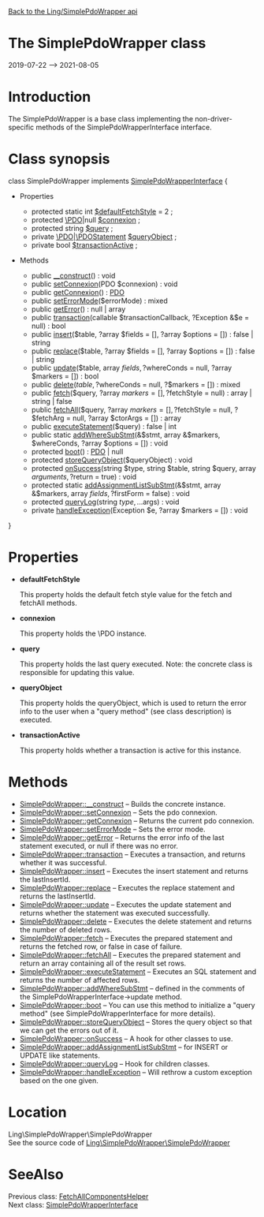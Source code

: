 [Back to the Ling/SimplePdoWrapper api](https://github.com/lingtalfi/SimplePdoWrapper/blob/master/doc/api/Ling/SimplePdoWrapper.md)



The SimplePdoWrapper class
================
2019-07-22 --> 2021-08-05






Introduction
============

The SimplePdoWrapper is a base class implementing the non-driver-specific methods of the SimplePdoWrapperInterface interface.



Class synopsis
==============


class <span class="pl-k">SimplePdoWrapper</span> implements [SimplePdoWrapperInterface](https://github.com/lingtalfi/SimplePdoWrapper/blob/master/doc/api/Ling/SimplePdoWrapper/SimplePdoWrapperInterface.md) {

- Properties
    - protected static int [$defaultFetchStyle](#property-defaultFetchStyle) = 2 ;
    - protected [\PDO](https://www.php.net/manual/en/class.pdo.php)|null [$connexion](#property-connexion) ;
    - protected string [$query](#property-query) ;
    - private [\PDO](https://www.php.net/manual/en/class.pdo.php)|[\PDOStatement](https://www.php.net/manual/en/class.pdostatement.php) [$queryObject](#property-queryObject) ;
    - private bool [$transactionActive](#property-transactionActive) ;

- Methods
    - public [__construct](https://github.com/lingtalfi/SimplePdoWrapper/blob/master/doc/api/Ling/SimplePdoWrapper/SimplePdoWrapper/__construct.md)() : void
    - public [setConnexion](https://github.com/lingtalfi/SimplePdoWrapper/blob/master/doc/api/Ling/SimplePdoWrapper/SimplePdoWrapper/setConnexion.md)(PDO $connexion) : void
    - public [getConnexion](https://github.com/lingtalfi/SimplePdoWrapper/blob/master/doc/api/Ling/SimplePdoWrapper/SimplePdoWrapper/getConnexion.md)() : [PDO](https://www.php.net/manual/en/class.pdo.php)
    - public [setErrorMode](https://github.com/lingtalfi/SimplePdoWrapper/blob/master/doc/api/Ling/SimplePdoWrapper/SimplePdoWrapper/setErrorMode.md)($errorMode) : mixed
    - public [getError](https://github.com/lingtalfi/SimplePdoWrapper/blob/master/doc/api/Ling/SimplePdoWrapper/SimplePdoWrapper/getError.md)() : null | array
    - public [transaction](https://github.com/lingtalfi/SimplePdoWrapper/blob/master/doc/api/Ling/SimplePdoWrapper/SimplePdoWrapper/transaction.md)(callable $transactionCallback, ?Exception &$e = null) : bool
    - public [insert](https://github.com/lingtalfi/SimplePdoWrapper/blob/master/doc/api/Ling/SimplePdoWrapper/SimplePdoWrapper/insert.md)($table, ?array $fields = [], ?array $options = []) : false | string
    - public [replace](https://github.com/lingtalfi/SimplePdoWrapper/blob/master/doc/api/Ling/SimplePdoWrapper/SimplePdoWrapper/replace.md)($table, ?array $fields = [], ?array $options = []) : false | string
    - public [update](https://github.com/lingtalfi/SimplePdoWrapper/blob/master/doc/api/Ling/SimplePdoWrapper/SimplePdoWrapper/update.md)($table, array $fields, ?$whereConds = null, ?array $markers = []) : bool
    - public [delete](https://github.com/lingtalfi/SimplePdoWrapper/blob/master/doc/api/Ling/SimplePdoWrapper/SimplePdoWrapper/delete.md)($table, ?$whereConds = null, ?$markers = []) : mixed
    - public [fetch](https://github.com/lingtalfi/SimplePdoWrapper/blob/master/doc/api/Ling/SimplePdoWrapper/SimplePdoWrapper/fetch.md)($query, ?array $markers = [], ?$fetchStyle = null) : array | string | false
    - public [fetchAll](https://github.com/lingtalfi/SimplePdoWrapper/blob/master/doc/api/Ling/SimplePdoWrapper/SimplePdoWrapper/fetchAll.md)($query, ?array $markers = [], ?$fetchStyle = null, ?$fetchArg = null, ?array $ctorArgs = []) : array
    - public [executeStatement](https://github.com/lingtalfi/SimplePdoWrapper/blob/master/doc/api/Ling/SimplePdoWrapper/SimplePdoWrapper/executeStatement.md)($query) : false | int
    - public static [addWhereSubStmt](https://github.com/lingtalfi/SimplePdoWrapper/blob/master/doc/api/Ling/SimplePdoWrapper/SimplePdoWrapper/addWhereSubStmt.md)(&$stmt, array &$markers, $whereConds, ?array $options = []) : void
    - protected [boot](https://github.com/lingtalfi/SimplePdoWrapper/blob/master/doc/api/Ling/SimplePdoWrapper/SimplePdoWrapper/boot.md)() : [PDO](https://www.php.net/manual/en/class.pdo.php) | null
    - protected [storeQueryObject](https://github.com/lingtalfi/SimplePdoWrapper/blob/master/doc/api/Ling/SimplePdoWrapper/SimplePdoWrapper/storeQueryObject.md)($queryObject) : void
    - protected [onSuccess](https://github.com/lingtalfi/SimplePdoWrapper/blob/master/doc/api/Ling/SimplePdoWrapper/SimplePdoWrapper/onSuccess.md)(string $type, string $table, string $query, array $arguments, ?$return = true) : void
    - protected static [addAssignmentListSubStmt](https://github.com/lingtalfi/SimplePdoWrapper/blob/master/doc/api/Ling/SimplePdoWrapper/SimplePdoWrapper/addAssignmentListSubStmt.md)(&$stmt, array &$markers, array $fields, ?$firstForm = false) : void
    - protected [queryLog](https://github.com/lingtalfi/SimplePdoWrapper/blob/master/doc/api/Ling/SimplePdoWrapper/SimplePdoWrapper/queryLog.md)(string $type, ...$args) : void
    - private [handleException](https://github.com/lingtalfi/SimplePdoWrapper/blob/master/doc/api/Ling/SimplePdoWrapper/SimplePdoWrapper/handleException.md)(Exception $e, ?array $markers = []) : void

}




Properties
=============

- <span id="property-defaultFetchStyle"><b>defaultFetchStyle</b></span>

    This property holds the default fetch style value for the fetch and fetchAll methods.
    
    

- <span id="property-connexion"><b>connexion</b></span>

    This property holds the \PDO instance.
    
    

- <span id="property-query"><b>query</b></span>

    This property holds the last query executed.
    Note: the concrete class is responsible for updating this value.
    
    

- <span id="property-queryObject"><b>queryObject</b></span>

    This property holds the queryObject, which is used to return the error info to the user when
    a "query method" (see class description) is executed.
    
    

- <span id="property-transactionActive"><b>transactionActive</b></span>

    This property holds whether a transaction is active for this instance.
    
    



Methods
==============

- [SimplePdoWrapper::__construct](https://github.com/lingtalfi/SimplePdoWrapper/blob/master/doc/api/Ling/SimplePdoWrapper/SimplePdoWrapper/__construct.md) &ndash; Builds the concrete instance.
- [SimplePdoWrapper::setConnexion](https://github.com/lingtalfi/SimplePdoWrapper/blob/master/doc/api/Ling/SimplePdoWrapper/SimplePdoWrapper/setConnexion.md) &ndash; Sets the pdo connexion.
- [SimplePdoWrapper::getConnexion](https://github.com/lingtalfi/SimplePdoWrapper/blob/master/doc/api/Ling/SimplePdoWrapper/SimplePdoWrapper/getConnexion.md) &ndash; Returns the current pdo connexion.
- [SimplePdoWrapper::setErrorMode](https://github.com/lingtalfi/SimplePdoWrapper/blob/master/doc/api/Ling/SimplePdoWrapper/SimplePdoWrapper/setErrorMode.md) &ndash; Sets the error mode.
- [SimplePdoWrapper::getError](https://github.com/lingtalfi/SimplePdoWrapper/blob/master/doc/api/Ling/SimplePdoWrapper/SimplePdoWrapper/getError.md) &ndash; Returns the error info of the last statement executed, or null if there was no error.
- [SimplePdoWrapper::transaction](https://github.com/lingtalfi/SimplePdoWrapper/blob/master/doc/api/Ling/SimplePdoWrapper/SimplePdoWrapper/transaction.md) &ndash; Executes a transaction, and returns whether it was successful.
- [SimplePdoWrapper::insert](https://github.com/lingtalfi/SimplePdoWrapper/blob/master/doc/api/Ling/SimplePdoWrapper/SimplePdoWrapper/insert.md) &ndash; Executes the insert statement and returns the lastInsertId.
- [SimplePdoWrapper::replace](https://github.com/lingtalfi/SimplePdoWrapper/blob/master/doc/api/Ling/SimplePdoWrapper/SimplePdoWrapper/replace.md) &ndash; Executes the replace statement and returns the lastInsertId.
- [SimplePdoWrapper::update](https://github.com/lingtalfi/SimplePdoWrapper/blob/master/doc/api/Ling/SimplePdoWrapper/SimplePdoWrapper/update.md) &ndash; Executes the update statement and returns whether the statement was executed successfully.
- [SimplePdoWrapper::delete](https://github.com/lingtalfi/SimplePdoWrapper/blob/master/doc/api/Ling/SimplePdoWrapper/SimplePdoWrapper/delete.md) &ndash; Executes the delete statement and returns the number of deleted rows.
- [SimplePdoWrapper::fetch](https://github.com/lingtalfi/SimplePdoWrapper/blob/master/doc/api/Ling/SimplePdoWrapper/SimplePdoWrapper/fetch.md) &ndash; Executes the prepared statement and returns the fetched row, or false in case of failure.
- [SimplePdoWrapper::fetchAll](https://github.com/lingtalfi/SimplePdoWrapper/blob/master/doc/api/Ling/SimplePdoWrapper/SimplePdoWrapper/fetchAll.md) &ndash; Executes the prepared statement and return an array containing all of the result set rows.
- [SimplePdoWrapper::executeStatement](https://github.com/lingtalfi/SimplePdoWrapper/blob/master/doc/api/Ling/SimplePdoWrapper/SimplePdoWrapper/executeStatement.md) &ndash; Executes an SQL statement and returns the number of affected rows.
- [SimplePdoWrapper::addWhereSubStmt](https://github.com/lingtalfi/SimplePdoWrapper/blob/master/doc/api/Ling/SimplePdoWrapper/SimplePdoWrapper/addWhereSubStmt.md) &ndash; defined in the comments of the SimplePdoWrapperInterface->update method.
- [SimplePdoWrapper::boot](https://github.com/lingtalfi/SimplePdoWrapper/blob/master/doc/api/Ling/SimplePdoWrapper/SimplePdoWrapper/boot.md) &ndash; You can use this method to initialize a "query method" (see SimplePdoWrapperInterface for more details).
- [SimplePdoWrapper::storeQueryObject](https://github.com/lingtalfi/SimplePdoWrapper/blob/master/doc/api/Ling/SimplePdoWrapper/SimplePdoWrapper/storeQueryObject.md) &ndash; Stores the query object so that we can get the errors out of it.
- [SimplePdoWrapper::onSuccess](https://github.com/lingtalfi/SimplePdoWrapper/blob/master/doc/api/Ling/SimplePdoWrapper/SimplePdoWrapper/onSuccess.md) &ndash; A hook for other classes to use.
- [SimplePdoWrapper::addAssignmentListSubStmt](https://github.com/lingtalfi/SimplePdoWrapper/blob/master/doc/api/Ling/SimplePdoWrapper/SimplePdoWrapper/addAssignmentListSubStmt.md) &ndash; for INSERT or UPDATE like statements.
- [SimplePdoWrapper::queryLog](https://github.com/lingtalfi/SimplePdoWrapper/blob/master/doc/api/Ling/SimplePdoWrapper/SimplePdoWrapper/queryLog.md) &ndash; Hook for children classes.
- [SimplePdoWrapper::handleException](https://github.com/lingtalfi/SimplePdoWrapper/blob/master/doc/api/Ling/SimplePdoWrapper/SimplePdoWrapper/handleException.md) &ndash; Will rethrow a custom exception based on the one given.





Location
=============
Ling\SimplePdoWrapper\SimplePdoWrapper<br>
See the source code of [Ling\SimplePdoWrapper\SimplePdoWrapper](https://github.com/lingtalfi/SimplePdoWrapper/blob/master/SimplePdoWrapper.php)



SeeAlso
==============
Previous class: [FetchAllComponentsHelper](https://github.com/lingtalfi/SimplePdoWrapper/blob/master/doc/api/Ling/SimplePdoWrapper/Helper/FetchAllComponentsHelper.md)<br>Next class: [SimplePdoWrapperInterface](https://github.com/lingtalfi/SimplePdoWrapper/blob/master/doc/api/Ling/SimplePdoWrapper/SimplePdoWrapperInterface.md)<br>
